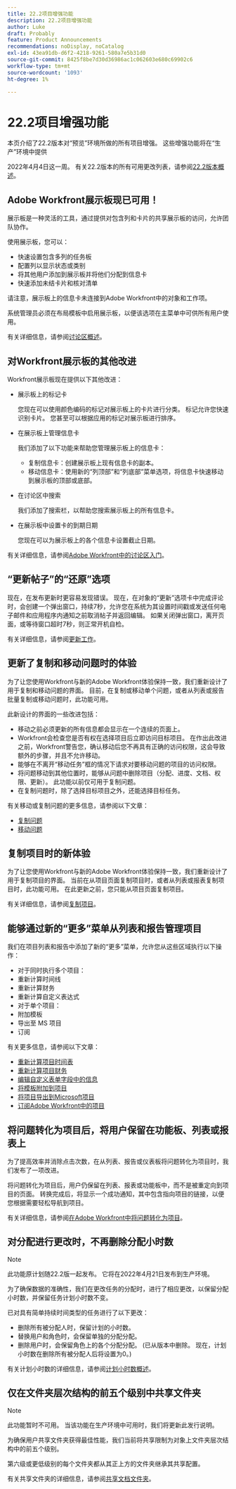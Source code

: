 ```yaml
---
title: 22.2项目增强功能
description: 22.2项目增强功能
author: Luke
draft: Probably
feature: Product Announcements
recommendations: noDisplay, noCatalog
exl-id: 43ea91db-d6f2-4218-9261-580a7e5b31d0
source-git-commit: 8425f8be7d30d36986ac1c062603e680c69902c6
workflow-type: tm+mt
source-wordcount: '1093'
ht-degree: 1%

---
```


# 22.2项目增强功能

本页介绍了22.2版本对“预览”环境所做的所有项目增强。 这些增强功能将在“生产”环境中提供

<!--
<MadCap:conditionalText data-mc-conditions="QuicksilverOrClassic.Draft mode">
in January 2022
</MadCap:conditionalText>
-->

2022年4月4日这一周。 有关22.2版本的所有可用更改列表，请参阅[22.2版本概述](../../../product-announcements/product-releases/22.2-release-activity/22-2-release-overview.md)。

## Adobe Workfront展示板现已可用！

展示板是一种灵活的工具，通过提供对包含列和卡片的共享展示板的访问，允许团队协作。

使用展示板，您可以：

* 快速设置包含多列的任务板
* 配置列以显示状态或类别
* 将其他用户添加到展示板并将他们分配到信息卡
* 快速添加未结卡片和核对清单

请注意，展示板上的信息卡未连接到Adobe Workfront中的对象和工作项。

系统管理员必须在布局模板中启用展示板，以便该选项在主菜单中可供所有用户使用。

有关详细信息，请参阅[讨论区概述](../../../agile/boards-overview.md)。

## 对Workfront展示板的其他改进

Workfront展示板现在提供以下其他改进：

* 展示板上的标记卡

  您现在可以使用颜色编码的标记对展示板上的卡片进行分类。 标记允许您快速识别卡片。 您甚至可以根据应用的标记对展示板进行排序。

* 在展示板上管理信息卡

  我们添加了以下功能来帮助您管理展示板上的信息卡：

   * 复制信息卡：创建展示板上现有信息卡的副本。
   * 移动信息卡：使用新的“列顶部”和“列底部”菜单选项，将信息卡快速移动到展示板的顶部或底部。

* 在讨论区中搜索

  我们添加了搜索栏，以帮助您搜索展示板上的所有信息卡。

* 在展示板中设置卡的到期日期

  您现在可以为展示板上的各个信息卡设置截止日期。

有关详细信息，请参阅[Adobe Workfront中的讨论区入门](../../../agile/get-started-with-boards/get-started-with-boards.md)。

## “更新帖子”的“还原”选项

现在，在发布更新时更容易发现错误。 现在，在对象的“更新”选项卡中完成评论时，会创建一个弹出窗口，持续7秒，允许您在系统为其设置时间戳或发送任何电子邮件和应用程序内通知之前取消帖子并返回编辑。 如果关闭弹出窗口，离开页面，或等待窗口超时7秒，则正常开机自检。

有关详细信息，请参阅[更新工作](../../../workfront-basics/updating-work-items-and-viewing-updates/update-work.md)。

## 更新了复制和移动问题时的体验

为了让您使用Workfront与新的Adobe Workfront体验保持一致，我们重新设计了用于复制和移动问题的界面。 目前，在复制或移动单个问题，或者从列表或报告批量复制或移动问题时，此功能可用。

此新设计的界面的一些改进包括：

* 移动之前必须更新的所有信息都会显示在一个连续的页面上。
* Workfront会检查您是否有权在选择项目后立即访问目标项目。 在作出此改进之前，Workfront警告您，确认移动后您不再具有正确的访问权限，这会导致额外的步骤，并且不允许移动。
* 能够在不离开“移动任务”框的情况下请求对要移动问题的项目的访问权限。
* 将问题移动到其他位置时，能够从问题中删除项目（分配、进度、文档、权限、更新）。 此功能以前仅可用于复制问题。
* 在复制问题时，除了选择目标项目之外，还能选择目标任务。

有关移动或复制问题的更多信息，请参阅以下文章：

* [复制问题](../../../manage-work/issues/manage-issues/copy-issues.md)
* [移动问题](../../../manage-work/issues/manage-issues/move-issues.md)

## 复制项目时的新体验

为了让您使用Workfront与新的Adobe Workfront体验保持一致，我们重新设计了用于复制项目的界面。 当前在从项目页面复制项目时，或者从列表或报表复制项目时，此功能可用。 在此更新之前，您只能从项目页面复制项目。

有关详细信息，请参阅[复制项目](../../../manage-work/projects/manage-projects/copy-project.md)。

## 能够通过新的“更多”菜单从列表和报告管理项目

我们在项目列表和报告中添加了新的“更多”菜单，允许您从这些区域执行以下操作：

* 对于同时执行多个项目：
* 重新计算时间线
* 重新计算财务
* 重新计算自定义表达式
* 对于单个项目：
* 附加模板
* 导出至 MS 项目
* 订阅

有关更多信息，请参阅以下文章：

* [重新计算项目时间表](../../../manage-work/projects/manage-projects/recalculate-project-timeline.md)
* [重新计算项目财务](../../../manage-work/projects/project-finances/recalculate-project-finances.md)
* [编辑自定义表单字段中的信息](../../../workfront-basics/work-with-custom-forms/edit-custom-forms.md)
* [将模板附加到项目](../../../manage-work/projects/create-and-manage-templates/attach-template-to-project.md)
* [将项目导出到Microsoft项目](../../../manage-work/projects/manage-projects/export-project-to-ms-project.md)
* [订阅Adobe Workfront中的项目](../../../workfront-basics/using-notifications/subscribe-to-items-in-workfront.md)

## 将问题转化为项目后，将用户保留在功能板、列表或报表上

为了提高效率并消除点击次数，在从列表、报告或仪表板将问题转化为项目时，我们发布了一项改进。

将问题转化为项目后，用户仍保留在列表、报表或功能板中，而不是被重定向到项目的页面。 转换完成后，将显示一个成功通知，其中包含指向项目的链接，以便您根据需要轻松导航到项目。

有关详细信息，请参阅[在Adobe Workfront中将问题转化为项目](../../../manage-work/issues/convert-issues/convert-issue-to-project.md)。

## 对分配进行更改时，不再删除分配小时数

>[!NOTE]
>
>此功能原计划随22.2版一起发布。 它将在2022年4月21日发布到生产环境。

为了确保数据的准确性，我们在更改任务的分配时，进行了相应更改，以保留分配小时数，并保留任务计划小时数不变。

已对具有简单持续时间类型的任务进行了以下更改：

* 删除所有被分配人时，保留计划的小时数。
* 替换用户和角色时，会保留单独的分配分配。
* 删除用户时，会保留角色上的各个分配分配。 (已从版本中删除。 现在，计划小时数在删除所有被分配人后将设置为0。)

有关计划小时数的详细信息，请参阅[计划小时数概述](../../../manage-work/tasks/task-information/planned-hours.md)。

## 仅在文件夹层次结构的前五个级别中共享文件夹

>[!NOTE]
>
>此功能暂时不可用。 当该功能在生产环境中可用时，我们将更新此发行说明。

为确保用户共享文件夹获得最佳性能，我们当前将共享限制为对象上文件夹层次结构中的前五个级别。

第六级或更低级别的每个文件夹都从其正上方的文件夹继承其共享配置。

有关共享文件夹的详细信息，请参阅[共享文档文件夹](../../../workfront-basics/grant-and-request-access-to-objects/share-a-document-folder.md)。

